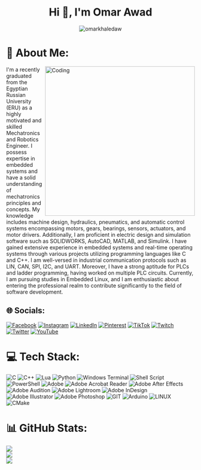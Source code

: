<h1 align="center">Hi 👋, I'm Omar Awad</h1>
<p align="center"> <img src="https://komarev.com/ghpvc/?username=omarkhaledaw&label=Profile%20views&color=0e75b6&style=flat" alt="omarkhaledaw" /> </p>

# 💫 About Me:
<img align="right" alt="Coding" width="400" src="https://cdn.dribbble.com/users/244498/screenshots/2854788/media/4e88b494039716ba780161409d636ad6.gif">

I'm a recently graduated from the Egyptian Russian University (ERU) as a highly motivated and skilled Mechatronics and Robotics Engineer. I possess expertise in embedded systems and have a solid understanding of mechatronics principles and concepts. My knowledge includes machine design, hydraulics, pneumatics, and automatic control systems encompassing motors, gears, bearings, sensors, actuators, and motor drivers. Additionally, I am proficient in electric design and simulation software such as SOLIDWORKS, AutoCAD, MATLAB, and Simulink. I have gained extensive experience in embedded systems and real-time operating systems through various projects utilizing programming languages like C and C++. I am well-versed in industrial communication protocols such as LIN, CAN, SPI, I2C, and UART. Moreover, I have a strong aptitude for PLCs and ladder programming, having worked on multiple PLC circuits. Currently, I am pursuing studies in Embedded Linux, and I am enthusiastic about entering the professional realm to contribute significantly to the field of software development.


## 🌐 Socials:
[![Facebook](https://img.shields.io/badge/Facebook-%231877F2.svg?logo=Facebook&logoColor=white)](https://facebook.com/omarkhaledaw) [![Instagram](https://img.shields.io/badge/Instagram-%23E4405F.svg?logo=Instagram&logoColor=white)](https://instagram.com/omarkhaledaww) [![LinkedIn](https://img.shields.io/badge/LinkedIn-%230077B5.svg?logo=linkedin&logoColor=white)](https://linkedin.com/in/omarkhaledaww) [![Pinterest](https://img.shields.io/badge/Pinterest-%23E60023.svg?logo=Pinterest&logoColor=white)](https://pinterest.com/omarkhaledaw) [![TikTok](https://img.shields.io/badge/TikTok-%23000000.svg?logo=TikTok&logoColor=white)](https://tiktok.com/@omarkhaledaww) [![Twitch](https://img.shields.io/badge/Twitch-%239146FF.svg?logo=Twitch&logoColor=white)](https://twitch.tv/omarkhaledaww) [![Twitter](https://img.shields.io/badge/Twitter-%231DA1F2.svg?logo=Twitter&logoColor=white)](https://twitter.com/omarkhaledaww) [![YouTube](https://img.shields.io/badge/YouTube-%23FF0000.svg?logo=YouTube&logoColor=white)](https://youtube.com/@omarawad2101) 

# 💻 Tech Stack:
![C](https://img.shields.io/badge/c-%2300599C.svg?style=plastic&logo=c&logoColor=white) ![C++](https://img.shields.io/badge/c++-%2300599C.svg?style=plastic&logo=c%2B%2B&logoColor=white) ![Lua](https://img.shields.io/badge/lua-%232C2D72.svg?style=plastic&logo=lua&logoColor=white) ![Python](https://img.shields.io/badge/python-3670A0?style=plastic&logo=python&logoColor=ffdd54) ![Windows Terminal](https://img.shields.io/badge/Windows%20Terminal-%234D4D4D.svg?style=plastic&logo=windows-terminal&logoColor=white) ![Shell Script](https://img.shields.io/badge/shell_script-%23121011.svg?style=plastic&logo=gnu-bash&logoColor=white) ![PowerShell](https://img.shields.io/badge/PowerShell-%235391FE.svg?style=plastic&logo=powershell&logoColor=white) ![Adobe](https://img.shields.io/badge/adobe-%23FF0000.svg?style=plastic&logo=adobe&logoColor=white) ![Adobe Acrobat Reader](https://img.shields.io/badge/Adobe%20Acrobat%20Reader-EC1C24.svg?style=plastic&logo=Adobe%20Acrobat%20Reader&logoColor=white) ![Adobe After Effects](https://img.shields.io/badge/Adobe%20After%20Effects-9999FF.svg?style=plastic&logo=Adobe%20After%20Effects&logoColor=white) ![Adobe Audition](https://img.shields.io/badge/Adobe%20Audition-9999FF.svg?style=plastic&logo=Adobe%20Audition&logoColor=white) ![Adobe Lightroom](https://img.shields.io/badge/Adobe%20Lightroom-31A8FF.svg?style=plastic&logo=Adobe%20Lightroom&logoColor=white) ![Adobe InDesign](https://img.shields.io/badge/Adobe%20InDesign-49021F?style=plastic&logo=adobeindesign&logoColor=FF3366) ![Adobe Illustrator](https://img.shields.io/badge/adobe%20illustrator-%23FF9A00.svg?style=plastic&logo=adobe%20illustrator&logoColor=white) ![Adobe Photoshop](https://img.shields.io/badge/adobe%20photoshop-%2331A8FF.svg?style=plastic&logo=adobe%20photoshop&logoColor=white) ![GIT](https://img.shields.io/badge/Git-fc6d26?style=plastic&logo=git&logoColor=white) ![Arduino](https://img.shields.io/badge/-Arduino-00979D?style=plastic&logo=Arduino&logoColor=white) ![LINUX](https://img.shields.io/badge/Linux-FCC624?style=plastic&logo=linux&logoColor=black) ![CMake](https://img.shields.io/badge/CMake-%23008FBA.svg?style=plastic&logo=cmake&logoColor=white)
# 📊 GitHub Stats:
![](https://github-readme-stats.vercel.app/api?username=omarkhaledaw&theme=dark&hide_border=false&include_all_commits=true&count_private=false)<br/>
![](https://github-readme-streak-stats.herokuapp.com/?user=omarkhaledaw&theme=dark&hide_border=false)<br/>
![](https://github-readme-stats.vercel.app/api/top-langs/?username=omarkhaledaw&theme=dark&hide_border=false&include_all_commits=true&count_private=false&layout=compact)

<!-- Proudly created with GPRM ( https://gprm.itsvg.in ) -->
